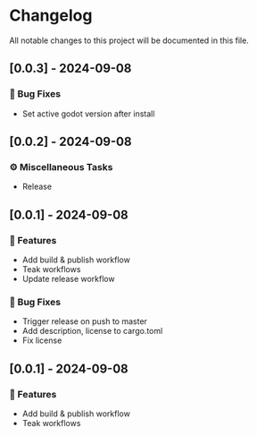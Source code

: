 # Changelog

All notable changes to this project will be documented in this file.

## [0.0.3] - 2024-09-08

### 🐛 Bug Fixes

- Set active godot version after install

<!-- generated by git-cliff -->
## [0.0.2] - 2024-09-08

### ⚙️ Miscellaneous Tasks

- Release

<!-- generated by git-cliff -->
## [0.0.1] - 2024-09-08

### 🚀 Features

- Add build & publish workflow
- Teak workflows
- Update release workflow

### 🐛 Bug Fixes

- Trigger release on push to master
- Add description, license to cargo.toml
- Fix license

<!-- generated by git-cliff -->
## [0.0.1] - 2024-09-08

### 🚀 Features

- Add build & publish workflow
- Teak workflows

<!-- generated by git-cliff -->
<!-- generated by git-cliff -->
